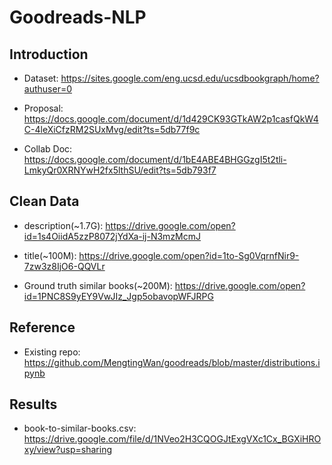 # Goodreads-NLP

## Introduction

- Dataset: https://sites.google.com/eng.ucsd.edu/ucsdbookgraph/home?authuser=0

- Proposal: https://docs.google.com/document/d/1d429CK93GTkAW2p1casfQkW4C-4leXiCfzRM2SUxMvg/edit?ts=5db77f9c

- Collab Doc: https://docs.google.com/document/d/1bE4ABE4BHGGzgI5t2tli-LmkyQr0XRNYwH2fx5lthSU/edit?ts=5db793f7

## Clean Data
- description(~1.7G): https://drive.google.com/open?id=1s4OiidA5zzP8072jYdXa-ij-N3mzMcmJ

- title(~100M): https://drive.google.com/open?id=1to-Sg0VqrnfNir9-7zw3z8IjO6-QQVLr

- Ground truth similar books(~200M): https://drive.google.com/open?id=1PNC8S9yEY9VwJIz_Jgp5obavopWFJRPG

## Reference 
- Existing repo: https://github.com/MengtingWan/goodreads/blob/master/distributions.ipynb

## Results
- book-to-similar-books.csv: https://drive.google.com/file/d/1NVeo2H3CQOGJtExgVXc1Cx_BGXiHROxy/view?usp=sharing

